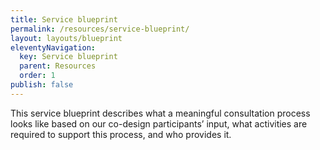 ```yaml
---
title: Service blueprint
permalink: /resources/service-blueprint/
layout: layouts/blueprint
eleventyNavigation:
  key: Service blueprint
  parent: Resources
  order: 1
publish: false
---
```

This service blueprint describes what a meaningful consultation process looks like based on our co-design participants’ input, what activities are required to support this process, and who provides it.
